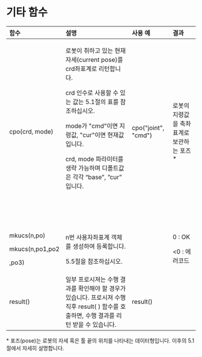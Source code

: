 # 기타 함수



<table>
  <thead>
    <tr>
      <th style="text-align:left">&#xD568;&#xC218;</th>
      <th style="text-align:left">&#xC124;&#xBA85;</th>
      <th style="text-align:left">&#xC0AC;&#xC6A9; &#xC608;</th>
      <th style="text-align:left">&#xACB0;&#xACFC;</th>
    </tr>
  </thead>
  <tbody>
    <tr>
      <td style="text-align:left">cpo(crd, mode)
        <br />
      </td>
      <td style="text-align:left">
        <p>&#xB85C;&#xBD07;&#xC774; &#xCDE8;&#xD558;&#xACE0; &#xC788;&#xB294; &#xD604;&#xC7AC;
          &#xC790;&#xC138;(current pose)&#xB97C; crd&#xC88C;&#xD45C;&#xACC4;&#xB85C;
          &#xB9AC;&#xD134;&#xD569;&#xB2C8;&#xB2E4;.
          <br />
        </p>
        <p>crd &#xC778;&#xC218;&#xB85C; &#xC0AC;&#xC6A9;&#xD560; &#xC218; &#xC788;&#xB294;
          &#xAC12;&#xB294; 5.1&#xC808;&#xC758; &#xD45C;&#xB97C; &#xCC38;&#xC870;&#xD558;&#xC2ED;&#xC2DC;&#xC624;.
          <br
          />
        </p>
        <p>mode&#xAC00; &quot;cmd&quot;&#xC774;&#xBA74; &#xC9C0;&#xB839;&#xAC12;,
          &quot;cur&quot;&#xC774;&#xBA74; &#xD604;&#xC7AC;&#xAC12;&#xC785;&#xB2C8;&#xB2E4;.
          <br
          />
        </p>
        <p>crd, mode &#xD30C;&#xB77C;&#xBBF8;&#xD130;&#xB97C; &#xC0DD;&#xB7B5; &#xAC00;&#xB2A5;&#xD558;&#xBA70;
          &#xB514;&#xD3F4;&#xD2B8;&#xAC12;&#xC740; &#xAC01;&#xAC01; &#x201C;base&#x201D;,
          &#x201D;cur&#x201D; &#xC785;&#xB2C8;&#xB2E4;.
          <br />
        </p>
        <p>
          <br />
        </p>
        <p>
          <br />
        </p>
      </td>
      <td style="text-align:left">cpo(&quot;joint&quot;, &quot;cmd&quot;)
        <br />
      </td>
      <td style="text-align:left">&#xB85C;&#xBD07;&#xC758; &#xC9C0;&#xB839;&#xAC12;&#xC744; &#xCD95;&#xC88C;&#xD45C;&#xACC4;&#xB85C;
        &#xBCF4;&#xAD00;&#xD558;&#xB294; &#xD3EC;&#xC988;*</td>
    </tr>
    <tr>
      <td style="text-align:left">
        <p>mkucs(n,po)
          <br />
        </p>
        <p>mkucs(n,po1,po2
          <br />
        </p>
        <p>,po3)
          <br />
        </p>
      </td>
      <td style="text-align:left">
        <p>n&#xBC88; &#xC0AC;&#xC6A9;&#xC790;&#xC88C;&#xD45C;&#xACC4; &#xAC1D;&#xCCB4;&#xB97C;
          &#xC0DD;&#xC131;&#xD558;&#xC5EC; &#xB4F1;&#xB85D;&#xD569;&#xB2C8;&#xB2E4;.
          <br
          />
        </p>
        <p>5.5&#xC808;&#xC744; &#xCC38;&#xC870;&#xD558;&#xC2ED;&#xC2DC;&#xC624;.
          <br
          />
        </p>
      </td>
      <td style="text-align:left"></td>
      <td style="text-align:left">
        <p>0 : OK
          <br />
        </p>
        <p>&lt;0 : &#xC5D0;&#xB7EC;&#xCF54;&#xB4DC;
          <br />
        </p>
      </td>
    </tr>
    <tr>
      <td style="text-align:left">result()</td>
      <td style="text-align:left">&#xC77C;&#xBD80; &#xD504;&#xB85C;&#xC2DC;&#xC838;&#xB294; &#xC218;&#xD589;
        &#xACB0;&#xACFC;&#xB97C; &#xD655;&#xC778;&#xD574;&#xC57C; &#xD560; &#xACBD;&#xC6B0;&#xAC00;
        &#xC788;&#xC2B5;&#xB2C8;&#xB2E4;. &#xD504;&#xB85C;&#xC2DC;&#xC838; &#xC218;&#xD589;
        &#xC9C1;&#xD6C4; result( ) &#xD568;&#xC218;&#xB97C; &#xD638;&#xCD9C;&#xD558;&#xBA74;,
        &#xC218;&#xD589; &#xACB0;&#xACFC;&#xB97C; &#xB9AC;&#xD134; &#xBC1B;&#xC744;
        &#xC218; &#xC788;&#xC2B5;&#xB2C8;&#xB2E4;.</td>
      <td style="text-align:left">result()</td>
      <td style="text-align:left"></td>
    </tr>
  </tbody>
</table>

\* 포즈\(pose\)는 로봇의 자세 혹은 툴 끝의 위치를 나타내는 데이터형입니다. 이후의 5.1절에서 자세히 설명합니다.

